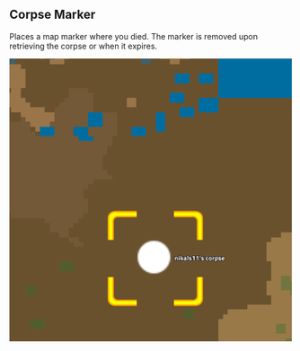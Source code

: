 ## Corpse Marker

Places a map marker where you died. The marker is removed upon retrieving the corpse or when it expires.

[![](https://raw.githubusercontent.com/nikalsh/factorio-corpse-marker/master/thumbnail.png)](#)
